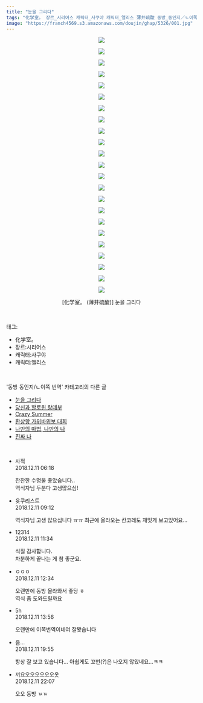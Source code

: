 ```yaml
---
title: "눈을 그리다"
tags: "化学室。 장르_시리어스 캐릭터_사쿠야 캐릭터_앨리스 薄井硫酸 동방_동인지／ㄴ이쪽_번역"
image: "https://franch4569.s3.amazonaws.com/doujin/ghap/5326/001.jpg"
---
```

<div class="article">
<p style="text-align: center; clear: none; float: none;"><img src="{{ site.imgserver2 }}/ghap/5326/001.jpg"/></p>
<p style="text-align: center; clear: none; float: none;"><img src="{{ site.imgserver2 }}/ghap/5326/002.jpg"/></p>
<p style="text-align: center; clear: none; float: none;"><img src="{{ site.imgserver2 }}/ghap/5326/003.jpg"/></p>
<p style="text-align: center; clear: none; float: none;"><img src="{{ site.imgserver2 }}/ghap/5326/004.jpg"/></p>
<p style="text-align: center; clear: none; float: none;"><img src="{{ site.imgserver2 }}/ghap/5326/005.jpg"/></p>
<p style="text-align: center; clear: none; float: none;"><img src="{{ site.imgserver2 }}/ghap/5326/006.jpg"/></p>
<p style="text-align: center; clear: none; float: none;"><img src="{{ site.imgserver2 }}/ghap/5326/007.jpg"/></p>
<p style="text-align: center; clear: none; float: none;"><img src="{{ site.imgserver2 }}/ghap/5326/008.jpg"/></p>
<p style="text-align: center; clear: none; float: none;"><img src="{{ site.imgserver2 }}/ghap/5326/009.jpg"/></p>
<p style="text-align: center; clear: none; float: none;"><img src="{{ site.imgserver2 }}/ghap/5326/010.jpg"/></p>
<p style="text-align: center; clear: none; float: none;"><img src="{{ site.imgserver2 }}/ghap/5326/011.jpg"/></p>
<p style="text-align: center; clear: none; float: none;"><img src="{{ site.imgserver2 }}/ghap/5326/012.jpg"/></p>
<p style="text-align: center; clear: none; float: none;"><img src="{{ site.imgserver2 }}/ghap/5326/013.jpg"/></p>
<p style="text-align: center; clear: none; float: none;"><img src="{{ site.imgserver2 }}/ghap/5326/014.jpg"/></p>
<p style="text-align: center; clear: none; float: none;"><img src="{{ site.imgserver2 }}/ghap/5326/015.jpg"/></p>
<p style="text-align: center; clear: none; float: none;"><img src="{{ site.imgserver2 }}/ghap/5326/016.jpg"/></p>
<p style="text-align: center; clear: none; float: none;"><img src="{{ site.imgserver2 }}/ghap/5326/017.jpg"/></p>
<p style="text-align: center; clear: none; float: none;"><img src="{{ site.imgserver2 }}/ghap/5326/018.jpg"/></p>
<p style="text-align: center; clear: none; float: none;"><img src="{{ site.imgserver2 }}/ghap/5326/019.jpg"/></p>
<p style="text-align: center; clear: none; float: none;"><img src="{{ site.imgserver2 }}/ghap/5326/020.jpg"/></p>
<p style="text-align: center; clear: none; float: none;"><img src="{{ site.imgserver2 }}/ghap/5326/021.jpg"/></p>
<p style="text-align: center; clear: none; float: none;"><img src="{{ site.imgserver2 }}/ghap/5326/022.jpg"/></p>
<p style="text-align: center; clear: none; float: none;"><img src="{{ site.imgserver2 }}/ghap/5326/023.jpg"/></p>
<p style="text-align: center; clear: none; float: none;">[化学室。 (薄井硫酸)] 눈을 그리다</p>
</div><br/>
<div class="tagTrail">
<p>태그: </p>
<ul>
<li>化学室。</li>
<li>장르:시리어스</li>
<li>캐릭터:사쿠야</li>
<li>캐릭터:앨리스</li>
</ul>
</div><br/>
<div class="another">
<p>'동방 동인지/ㄴ이쪽 번역' 카테고리의 다른 글</p>
<ul>
<li><a href="/ghap_5326">눈을 그리다</a></li>
<li><a href="/ghap_4994">당신과 할로윈 랑데부</a></li>
<li><a href="/ghap_4875">Crazy Summer</a></li>
<li><a href="/ghap_4781">환상향 가위바위보 대회</a></li>
<li><a href="/ghap_4778">나만의 마법, 나만의 나</a></li>
<li><a href="/ghap_4773">진짜 나</a></li>
</ul>
</div><br/>
<div class="comment">
<ul>
<li class="cb_thumb_off" id="comment15384935">
<div class="cb_comment_area">
<div class="cb_info_area">
<div class="cb_section">
<span class="cb_nick_name">사적</span>
</div>
<div class="cb_section">
<span class="cb_date">2018.12.11 06:18 </span>
</div>
</div>
<div class="cb_dsc_comment">
<p class="cb_dsc">
											잔잔한 수명물 좋았습니다..<br/>
역식자님 두분다 고생많으심!
										</p>
</div>
</div></li>
<li class="cb_thumb_off" id="comment15384970">
<div class="cb_comment_area">
<div class="cb_info_area">
<div class="cb_section">
<span class="cb_nick_name">윳쿠리스트</span>
</div>
<div class="cb_section">
<span class="cb_date">2018.12.11 09:12 </span>
</div>
</div>
<div class="cb_dsc_comment">
<p class="cb_dsc">
											역식자님 고생 많으십니다 ㅠㅠ 최근에 올라오는 칸코레도 재밋게 보고있어요...
										</p>
</div>
</div></li>
<li class="cb_thumb_off" id="comment15385015">
<div class="cb_comment_area">
<div class="cb_info_area">
<div class="cb_section">
<span class="cb_nick_name">12314</span>
</div>
<div class="cb_section">
<span class="cb_date">2018.12.11 11:34 </span>
</div>
</div>
<div class="cb_dsc_comment">
<p class="cb_dsc">
											식질 감사합니다.<br/>
차분하게 끝나는 게 참 좋군요.
										</p>
</div>
</div></li>
<li class="cb_thumb_off" id="comment15385030">
<div class="cb_comment_area">
<div class="cb_info_area">
<div class="cb_section">
<span class="cb_nick_name">ㅇㅇㅇ</span>
</div>
<div class="cb_section">
<span class="cb_date">2018.12.11 12:34 </span>
</div>
</div>
<div class="cb_dsc_comment">
<p class="cb_dsc">
											오랜만에 동방 올라와서 좋당 ㅎ<br/>
역식 좀 도와드릴까요
										</p>
</div>
</div></li>
<li class="cb_thumb_off" id="comment15385061">
<div class="cb_comment_area">
<div class="cb_info_area">
<div class="cb_section">
<span class="cb_nick_name">5h</span>
</div>
<div class="cb_section">
<span class="cb_date">2018.12.11 13:56 </span>
</div>
</div>
<div class="cb_dsc_comment">
<p class="cb_dsc">
											오랜만에 이쪽번역이네여 잘봣습니다
										</p>
</div>
</div></li>
<li class="cb_thumb_off" id="comment15385189">
<div class="cb_comment_area">
<div class="cb_info_area">
<div class="cb_section">
<span class="cb_nick_name">음...</span>
</div>
<div class="cb_section">
<span class="cb_date">2018.12.11 19:55 </span>
</div>
</div>
<div class="cb_dsc_comment">
<p class="cb_dsc">
											항상 잘 보고 있습니다... 아쉽게도 꼬번(?)은 나오지 않았네요...ㅋㅋ
										</p>
</div>
</div></li>
<li class="cb_thumb_off" id="comment15385238">
<div class="cb_comment_area">
<div class="cb_info_area">
<div class="cb_section">
<span class="cb_nick_name">끼요오오오오오오옷</span>
</div>
<div class="cb_section">
<span class="cb_date">2018.12.11 22:07 </span>
</div>
</div>
<div class="cb_dsc_comment">
<p class="cb_dsc">
											오오 동방 ㄳㄳ
										</p>
</div>
</div></li>
</ul>
</div><br/>
